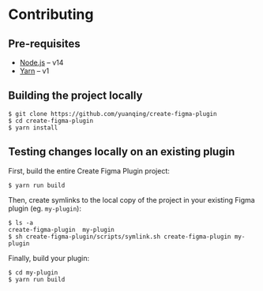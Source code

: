 # Contributing

## Pre-requisites

- [Node.js](https://nodejs.org) – v14
- [Yarn](https://classic.yarnpkg.com) – v1

## Building the project locally

```
$ git clone https://github.com/yuanqing/create-figma-plugin
$ cd create-figma-plugin
$ yarn install
```

## Testing changes locally on an existing plugin

First, build the entire Create Figma Plugin project:

```
$ yarn run build
```

Then, create symlinks to the local copy of the project in your existing Figma plugin (eg. `my-plugin`):

```
$ ls -a
create-figma-plugin  my-plugin
$ sh create-figma-plugin/scripts/symlink.sh create-figma-plugin my-plugin
```

Finally, build your plugin:

```
$ cd my-plugin
$ yarn run build
```
